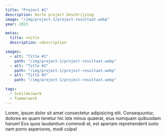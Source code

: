 ```yaml
---
title: "Project #1"
description: Korte project beschrijving
image: "/img/project-1/project-resultaat.webp"
year: 2023

metas:
  title: =title
  description: =description

images:
  - alt: "Title #1"
    path: "/img/project-1/project-resultaat.webp"
  - alt: "Title #2"
    path: "/img/project-1/project-resultaat.webp"
  - alt: "Title #2"
    path: "/img/project-1/project-resultaat.webp"

tags:
  - Schilderwerk
  - Timmerwerk
---
```


Lorem, ipsum dolor sit amet consectetur adipisicing elit. Consequuntur, dolores
ex quam tenetur hic iste minus quaerat, eius numquam quibusdam harum! Eos quos
laudantium commodi at, est aperiam reprehenderit iusto nam porro asperiores,
modi culpa!
